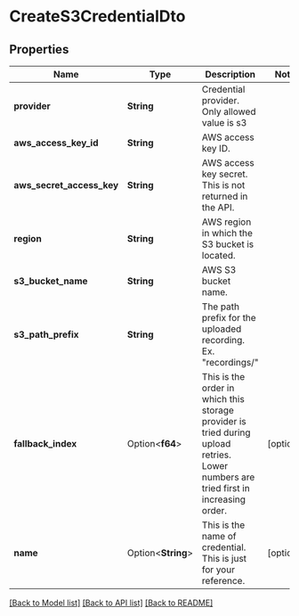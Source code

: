 # CreateS3CredentialDto

## Properties

Name | Type | Description | Notes
------------ | ------------- | ------------- | -------------
**provider** | **String** | Credential provider. Only allowed value is s3 | 
**aws_access_key_id** | **String** | AWS access key ID. | 
**aws_secret_access_key** | **String** | AWS access key secret. This is not returned in the API. | 
**region** | **String** | AWS region in which the S3 bucket is located. | 
**s3_bucket_name** | **String** | AWS S3 bucket name. | 
**s3_path_prefix** | **String** | The path prefix for the uploaded recording. Ex. \"recordings/\" | 
**fallback_index** | Option<**f64**> | This is the order in which this storage provider is tried during upload retries. Lower numbers are tried first in increasing order. | [optional]
**name** | Option<**String**> | This is the name of credential. This is just for your reference. | [optional]

[[Back to Model list]](../README.md#documentation-for-models) [[Back to API list]](../README.md#documentation-for-api-endpoints) [[Back to README]](../README.md)


